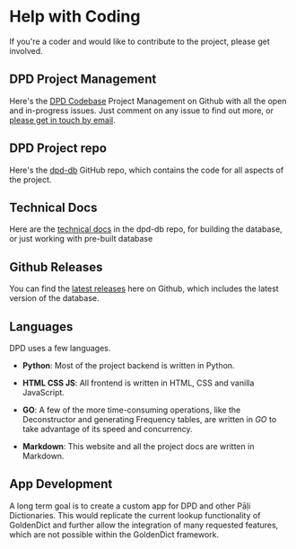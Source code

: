 # Help with Coding

If you're a coder and would like to contribute to the project, please get involved.

## DPD Project Management
Here's the [DPD Codebase](https://github.com/orgs/digitalpalidictionary/projects/1/views/2) Project Management on Github with all the open and in-progress issues. Just comment on any issue to find out more, or [please get in touch by email](mailto:digitalpalidictionary@gmail.com).

## DPD Project repo

Here's the [dpd-db](https://github.com/digitalpalidictionary/dpd-db)  GitHub repo, which contains the code for all aspects of the project.

## Technical Docs
Here are the [technical docs](https://github.com/digitalpalidictionary/dpd-db/blob/main/docs/build_db.md) in the dpd-db repo, for building the database, or just working with pre-built database

## Github Releases
You can find the [latest releases](https://github.com/digitalpalidictionary/dpd-db/releases) here on Github, which includes the latest version of the database. 

## Languages
DPD uses a few languages.

- __Python__: Most of the project backend is written in Python.   

- __HTML CSS JS__: All frontend is written in HTML, CSS and vanilla JavaScript.  

- __GO__: A few of the more time-consuming operations, like the Deconstructor and generating Frequency tables, are written in *GO* to take advantage of its speed and concurrency.

- __Markdown__: This website and all the project docs are written in Markdown.  

## App Development
A long term goal is to create a custom app for DPD and other Pāḷi Dictionaries. This would replicate the current lookup functionality of GoldenDict and further allow the integration of many requested features, which are not possible within the GoldenDict framework. 


